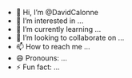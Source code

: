 - 👋 Hi, I’m @DavidCalonne
- 👀 I’m interested in ...
- 🌱 I’m currently learning ...
- 💞️ I’m looking to collaborate on ...
- 📫 How to reach me ...
- 😄 Pronouns: ...
- ⚡ Fun fact: ...

<!---
DavidCalonne/DavidCalonne is a ✨ special ✨ repository because its `README.md` (this file) appears on your GitHub profile.
You can click the Preview link to take a look at your changes.
--->
